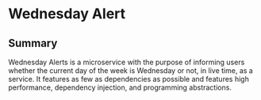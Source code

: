 # Wednesday Alert

## Summary

Wednesday Alerts is a microservice with the purpose of informing users whether the current day of the week is Wednesday or not, in live time, as a service. It features as few as dependencies as possible and features high performance, dependency injection, and programming abstractions.